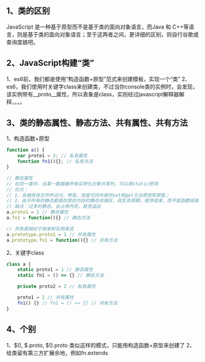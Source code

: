 ## 1、类的区别
JavaScript 是一种基于原型而不是基于类的面向对象语言，而Java 和 C++等语言，则是基于类的面向对象语言；至于这两者之间，更详细的区别，则自行谷歌或查询度娘吧。

## 2、JavaScript构建“类”
1、es6前，我们都是使用“构造函数+原型”范式来创建模板，实现一个“类”
2、es6，我们使用时关键字class来创建类，不过当你console类的实例时，会发现，该实例带有__proto__属性，所以表象是class，实则经过javascript解释器解释，。。。

## 3、类的静态属性、静态方法、共有属性、共有方法
1、构造函数+原型
```js
function a() {
    var proto1 = 2; // 私有属性
    function fn1(){}; // 私有方法
}

// 静态属性
// 在同一类中，当某一数据被所有实例化对象共享时，可以用static修饰
// 优点：
// 1、会被其他文件所访问，修改，但是可向外提供set和get方法修改和获取；
// 2、由于所有的静态都是存放在内存的静态存储区，其生命周期，程序结束，而不是函数结束
// 缺点：过多的静态，会占用内存，甚至溢出
a.proto1 = 1 // 静态属性
a.fn1 = function(){} // 静态方法

// 共有是相对于继承和实例来说
a.prototype.proto1 = 1 // 共有属性
a.prototype.fn1 = function(){} // 共有方法
```

2、关键字class
```js
class a {
    static proto1 = 1 // 静态属性
    static fn1 = () => {} // 静态方法

    private proto2 = 2 // 私有属性

    proto1 = 1 // 共有属性
    fn1() {} // fn1 = () => {} // 共有方法
}
```

## 4、个别
1、$(), $.proto, $().proto 类似这样的模式，只能用构造函数+原型来创建了
2、给类留有第三方扩展余地，例如fn.extends
